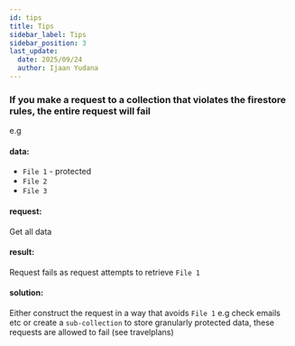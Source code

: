 ```yaml
---
id: tips
title: Tips
sidebar_label: Tips
sidebar_position: 3
last_update:
  date: 2025/09/24
  author: Ijaan Yudana
---
```


### If you make a request to a collection that violates the firestore rules, the entire request will fail

e.g 

#### data:
- `File 1` - protected
- `File 2` 
- `File 3`

#### request:

Get all data

#### result:

Request fails as request attempts to retrieve `File 1`

#### solution:

Either construct the request in a way that avoids `File 1` e.g check emails etc or create a `sub-collection` to store granularly protected data, these requests are allowed to fail (see travelplans)

